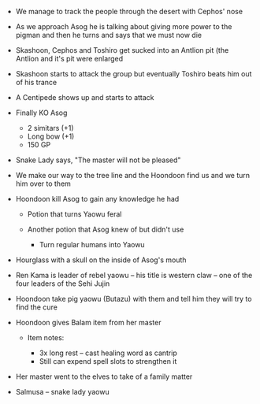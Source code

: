 - We manage to track the people through the desert with Cephos' nose
- As we approach Asog he is talking about giving more power to the pigman and then he turns and says that we must now die
- Skashoon, Cephos and Toshiro get sucked into an Antlion pit (the Antlion and it's pit were enlarged
- Skashoon starts to attack the group but eventually Toshiro beats him out of his trance
- A Centipede shows up and starts to attack
- Finally KO Asog
    
    - 2 simitars (+1)
    - Long bow (+1)
    - 150 GP
- Snake Lady says, "The master will not be pleased"
- We make our way to the tree line and the Hoondoon find us and we turn him over to them
- Hoondoon kill Asog to gain any knowledge he had
    
    - Potion that turns Yaowu feral
    - Another potion that Asog knew of but didn't use
        
        - Turn regular humans into Yaowu
- Hourglass with a skull on the inside of Asog's mouth
- Ren Kama is leader of rebel yaowu – his title is western claw – one of the four leaders of the Sehi Jujin
- Hoondoon take pig yaowu (Butazu) with them and tell him they will try to find the cure
- Hoondoon gives Balam item from her master
    
    - Item notes:
        
        - 3x long rest – cast healing word as cantrip
        - Still can expend spell slots to strengthen it
- Her master went to the elves to take of a family matter
- Salmusa – snake lady yaowu